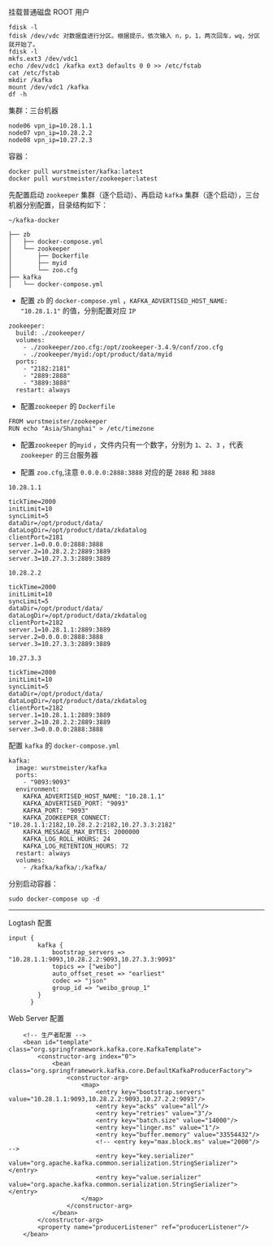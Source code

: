 挂载普通磁盘 ROOT 用户

```
fdisk -l 
fdisk /dev/vdc 对数据盘进行分区。根据提示，依次输入 n，p，1，两次回车，wq，分区就开始了。
fdisk -l 
mkfs.ext3 /dev/vdc1
echo /dev/vdc1 /kafka ext3 defaults 0 0 >> /etc/fstab
cat /etc/fstab
mkdir /kafka
mount /dev/vdc1 /kafka
df -h
```

集群：三台机器

```
node06 vpn_ip=10.28.1.1
node07 vpn_ip=10.28.2.2
node08 vpn_ip=10.27.2.3
```

容器：

```
docker pull wurstmeister/kafka:latest
docker pull wurstmeister/zookeeper:latest
```

先配置启动 `zookeeper` 集群（逐个启动）、再启动 `kafka` 集群（逐个启动），三台机器分别配置，目录结构如下：

```
~/kafka-docker

├── zb
│   ├── docker-compose.yml
│   └── zookeeper
│       ├── Dockerfile
│       ├── myid
│       └── zoo.cfg
├── kafka
│   └── docker-compose.yml
```

* 配置 `zb` 的 `docker-compose.yml` ，`KAFKA_ADVERTISED_HOST_NAME: "10.28.1.1"` 的值，分别配置对应 `IP`

```
zookeeper:
  build: ./zookeeper/
  volumes:
    - ./zookeeper/zoo.cfg:/opt/zookeeper-3.4.9/conf/zoo.cfg
    - ./zookeeper/myid:/opt/product/data/myid
  ports:
    - "2182:2181"
    - "2889:2888"
    - "3889:3888"
  restart: always
```

* 配置`zookeeper`  的 `Dockerfile`

```
FROM wurstmeister/zookeeper
RUN echo "Asia/Shanghai" > /etc/timezone
```

* 配置`zookeeper` 的`myid` ，文件内只有一个数字，分别为 `1`、`2`、`3` ，代表 `zookeeper` 的三台服务器

* 配置 `zoo.cfg`,注意 `0.0.0.0:2888:3888` 对应的是 `2888` 和 `3888`

`10.28.1.1`

```
tickTime=2000
initLimit=10
syncLimit=5
dataDir=/opt/product/data/
dataLogDir=/opt/product/data/zkdatalog
clientPort=2181
server.1=0.0.0.0:2888:3888
server.2=10.28.2.2:2889:3889
server.3=10.27.3.3:2889:3889
```

`10.28.2.2`

```
tickTime=2000
initLimit=10
syncLimit=5
dataDir=/opt/product/data/
dataLogDir=/opt/product/data/zkdatalog
clientPort=2182
server.1=10.28.1.1:2889:3889
server.2=0.0.0.0:2888:3888
server.3=10.27.3.3:2889:3889
```

`10.27.3.3`

```
tickTime=2000
initLimit=10
syncLimit=5
dataDir=/opt/product/data/
dataLogDir=/opt/product/data/zkdatalog
clientPort=2182
server.1=10.28.1.1:2889:3889
server.2=10.28.2.2:2889:3889
server.3=0.0.0.0:2888:3888
```

配置 `kafka` 的 `docker-compose.yml`

```
kafka:
  image: wurstmeister/kafka
  ports:
    - "9093:9093"
  environment:
    KAFKA_ADVERTISED_HOST_NAME: "10.28.1.1"
    KAFKA_ADVERTISED_PORT: "9093"
    KAFKA_PORT: "9093"
    KAFKA_ZOOKEEPER_CONNECT: "10.28.1.1:2182,10.28.2.2:2182,10.27.3.3:2182"
    KAFKA_MESSAGE_MAX_BYTES: 2000000
    KAFKA_LOG_ROLL_HOURS: 24
    KAFKA_LOG_RETENTION_HOURS: 72
  restart: always
  volumes:
    - /kafka/kafka/:/kafka/
```

分别启动容器：

`sudo docker-compose up -d`

---

Logtash 配置

```
input {
        kafka {
            bootstrap_servers => "10.28.1.1:9093,10.28.2.2:9093,10.27.3.3:9093"
            topics => ["weibo"]
            auto_offset_reset => "earliest"
            codec => "json"
            group_id => "weibo_group_1"
        }
      }
```

Web Server 配置

```
    <!-- 生产者配置 -->  
    <bean id="template" class="org.springframework.kafka.core.KafkaTemplate">  
        <constructor-arg index="0">  
            <bean class="org.springframework.kafka.core.DefaultKafkaProducerFactory">  
                <constructor-arg>  
                    <map>  
                        <entry key="bootstrap.servers" value="10.28.1.1:9093,10.28.2.2:9093,10.27.2.2:9093"/>  
                        <entry key="acks" value="all"/>  
                        <entry key="retries" value="3"/>  
                        <entry key="batch.size" value="14000"/>  
                        <entry key="linger.ms" value="1"/>  
                        <entry key="buffer.memory" value="33554432"/> 
                        <!-- <entry key="max.block.ms" value="2000"/>    -->
                        <entry key="key.serializer" value="org.apache.kafka.common.serialization.StringSerializer"></entry>  
                        <entry key="value.serializer" value="org.apache.kafka.common.serialization.StringSerializer"></entry>  
                    </map>  
                </constructor-arg>  
            </bean>  
        </constructor-arg>  
        <property name="producerListener" ref="producerListener"/>
    </bean>
```



